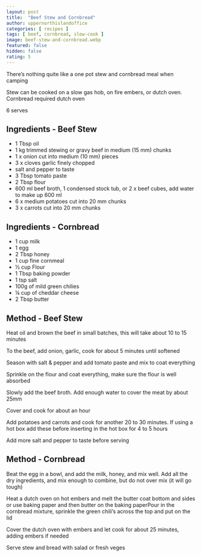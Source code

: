 ```yaml
---
layout: post
title:  "Beef Stew and Cornbread"
author: uppernorthislandoffice
categories: [ recipes ]
tags: [ beef, cornbread, slow-cook ]
image: beef-stew-and-cornbread.webp
featured: false
hidden: false
rating: 5
---
```


There’s nothing quite like a one pot stew and cornbread meal when camping

Stew can be cooked on a slow gas hob, on fire embers, or dutch oven. Cornbread required dutch oven

6 serves

## Ingredients - Beef Stew

* 1 Tbsp oil
* 1 kg trimmed stewing or gravy beef in medium (15 mm) chunks
* 1 x onion cut into medium (10 mm) pieces
* 3 x cloves garlic finely chopped
* salt and pepper to taste
* 3 Tbsp tomato paste
* 2 Tbsp flour
* 600 ml beef broth, 1 condensed stock tub, or 2 x beef cubes, add water to make up 600 ml
* 6 x medium potatoes cut into 20 mm chunks
* 3 x carrots cut into 20 mm chunks

## Ingredients - Cornbread

* 1 cup milk
* 1 egg
* 2 Tbsp honey
* 1 cup fine cornmeal
* ½ cup Flour
* 1 Tbsp baking powder
* 1 tsp salt
* 100g of mild green chilies
* ¼ cup of cheddar cheese
* 2 Tbsp butter

## Method - Beef Stew

Heat oil and brown the beef in small batches, this will take about 10 to 15 minutes

To the beef, add onion, garlic, cook for about 5 minutes until softened

Season with salt & pepper and add tomato paste and mix to coat everything 

Sprinkle on the flour and coat everything, make sure the flour is well absorbed 

Slowly add the beef broth.  Add enough water to cover the meat by about 25mm

Cover and cook for about an hour

Add potatoes and carrots and cook for another 20 to 30 minutes. If using a hot box add these before inserting in the hot box for 4 to 5 hours

Add more salt and pepper to taste before serving

## Method - Cornbread

Beat the egg in a bowl, and add the milk, honey, and mix well. Add all the dry ingredients, and mix enough to combine, but do not over mix (it will go tough)

Heat a dutch oven on hot embers and melt the butter coat bottom and sides or use baking paper and then butter on the baking paperPour in the cornbread mixture, sprinkle the green chili’s across the top and put on the lid

Cover the dutch oven with embers and let cook for about 25 minutes, adding embers if needed

Serve stew and bread with salad or fresh veges
